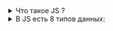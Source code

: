 <details>
<summary>
Что такое JS ?
</summary>

### JS - язык программирования, который позволяет создавать динамический контент, управлять мультимедиа, анимировать изображения и делать многое другое.

### В 1996 года Netscape начала сотрудничать с ECMA International, чтобы сделать JavaScript стандартым. С тех пор стандартизированный JavaScript называется ECMAScript.
![5dea5ac04cd2c5392c0528ad075dca69](https://github.com/user-attachments/assets/c1bf1e7f-9c5a-4f3b-a8c4-c2f083d8b4f5)
</details>
<details>
<summary>
В JS есть 8 типов данных: 
</summary>
  
# 7 из них относятся к группе primitive и 1 к object.

## Primitive:

### 1) number, 
### 2) string,
### 3) boolean,
### 4) undefined,
### 5) bigInt,
### 6) symbol,
### 7) null.

![mwsnap005](https://github.com/user-attachments/assets/ce739bf8-2312-43d8-9e62-aac225abfe9d)
</details>
